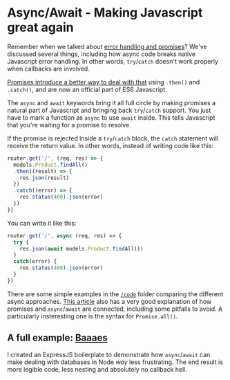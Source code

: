 # Async/Await - Making Javascript great again

Remember when we talked about [error handling and promises](../w4d4-promises-try-catch)? We've discussed several things, including how async code breaks native Javascript error handling. In other words, `try`/`catch` doesn't work properly when callbacks are involved.

[Promises introduce a better way to deal with that](http://www.datchley.name/es6-promises) using `.then()` and `.catch()`, and are now an official part of ES6 Javascript.

The `async` and `await` keywords bring it all full circle by making promises a natural part of Javascript and bringing back `try`/`catch` support. You just have to mark a function as `async` to use `await` inside. This tells Javascript that you're waiting for a promise to resolve.

If the promise is rejected inside a `try`/`catch` block, the `catch` statement will receive the return value. In other words, instead of writing code like this:

```js
router.get('/', (req, res) => {
  models.Product.findAll()
  .then((result) => {
    res.json(result)
  })
  .catch((error) => {
    res.status(400).json(error)
  })
})
```

You can write it like this:

```js
router.get('/', async (req, res) => {
  try {
    res.json(await models.Product.findAll())
  }
  catch(error) {
    res.status(400).json(error)
  }
})
```

There are some simple examples in the [`/code`](code) folder comparing the different async approaches. [This article](https://medium.com/@bluepnume/learn-about-promises-before-you-start-using-async-await-eb148164a9c8) also has a very good explanation of how promises and `async`/`await` are connected, including some pitfalls to avoid. A particularly insteresting one is the syntax for `Promise.all()`.

## A full example: [Baaaes](https://github.com/fzero/baaaes)

I created an ExpressJS boilerplate to demonstrate how `async`/`await` can make dealing with databases in Node _way_ less frustrating. The end result is more legible code, less nesting and absolutely no callback hell.
